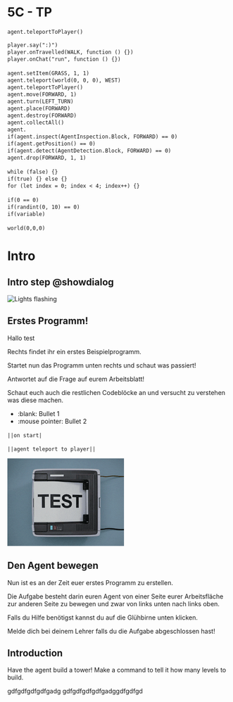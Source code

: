 # 5C - TP
<!-- block combinations that will show up by default in their workspace -->
```template
agent.teleportToPlayer()
```

<!-- blocks you want available to players, based on js code -->
```blocks
player.say(":)")
player.onTravelled(WALK, function () {})
player.onChat("run", function () {})

agent.setItem(GRASS, 1, 1)
agent.teleport(world(0, 0, 0), WEST)
agent.teleportToPlayer()
agent.move(FORWARD, 1)
agent.turn(LEFT_TURN)
agent.place(FORWARD)
agent.destroy(FORWARD)
agent.collectAll()
agent.
if(agent.inspect(AgentInspection.Block, FORWARD) == 0)
if(agent.getPosition() == 0)
if(agent.detect(AgentDetection.Block, FORWARD) == 0)
agent.drop(FORWARD, 1, 1)

while (false) {}
if(true) {} else {}
for (let index = 0; index < 4; index++) {}

if(0 == 0)
if(randint(0, 10) == 0)
if(variable)

world(0,0,0)

```

# Intro

## Intro step @showdialog

![Lights flashing](/static/giphy.gif)

## Erstes  Programm!

Hallo test

Rechts findet ihr ein erstes Beispielprogramm.

Startet nun das Programm unten rechts und schaut was passiert!

Antwortet auf die Frage auf eurem Arbeitsblatt!

Schaut euch auch die restlichen Codeblöcke an und versucht zu verstehen was diese machen.


  - :blank: Bullet 1
  - :mouse pointer: Bullet 2

``||on start|``

``||agent teleport to player||``

![Agent building a tower](giphy.gif)

## Den Agent bewegen

Nun ist es an der Zeit euer erstes Programm zu erstellen.

Die Aufgabe besteht darin euren Agent von einer Seite eurer 
Arbeitsfläche zur anderen Seite zu bewegen und zwar von links unten nach links oben.

Falls du Hilfe benötigst kannst du auf die Glühbirne unten klicken.

Melde dich bei deinem Lehrer falls du die Aufgabe abgeschlossen hast!

## Introduction 

Have the agent build a tower! Make a command to tell it how many levels to build.

gdfgdfgdfgdfgadg
gdfgdfgdfgdfgadggdfgdfgd



